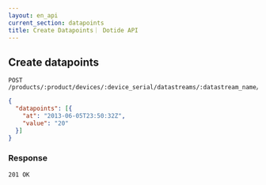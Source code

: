 ```yaml
---
layout: en_api
current_section: datapoints
title: Create Datapoints｜ Dotide API
---
```


## Create datapoints

    POST /products/:product/devices/:device_serial/datastreams/:datastream_name/datapoints

```json
{
  "datapoints": [{
    "at": "2013-06-05T23:50:32Z",
    "value": "20"
  }]
}
```

### Response

    201 OK
